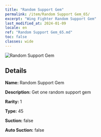```yaml
---
title: "Random Support Gem"
permalink: /item/Random Support Gem_65/
excerpt: "Wing Fighter Random Support Gem"
last_modified_at: 2024-01-09
locale: en
ref: "Random Support Gem_65.md"
toc: false
classes: wide
---
```



 ![Random Support Gem](/images/item/Random_Support_Gem_p.png)



## Details

 **Name:** Random Support Gem 

 **Description:** Get one random support gem

 **Rarity:** 1 

 **Type:** 45 

 **Suction:** false 

 **Auto Suction:** false 


